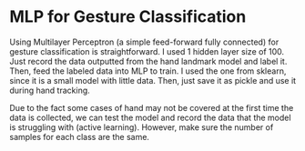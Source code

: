 # MLP for Gesture Classification

Using Multilayer Perceptron (a simple feed-forward fully connected) for gesture classification is straightforward. 
I used 1 hidden layer size of 100. 
Just record the data outputted from the hand landmark model and label it. Then, feed the labeled data into MLP to train. I used the one from sklearn, since it is a small model with little data. Then, just save it as pickle and use it during hand tracking. 

Due to the fact some cases of hand may not be covered at the first time the data is collected, we can test the model and record the data that the model is struggling with (active learning). However, make sure the number of samples for each class are the same. 